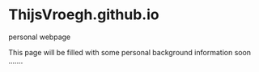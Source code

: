 # ThijsVroegh.github.io
personal webpage

This page will be filled with some personal background information soon .......
